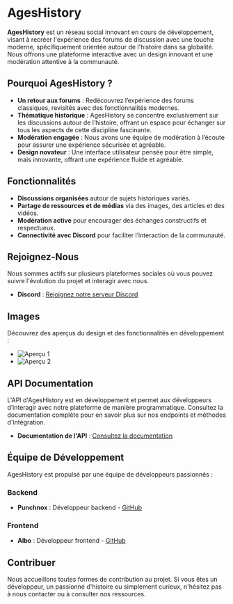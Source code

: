 # AgesHistory

**AgesHistory** est un réseau social innovant en cours de développement, visant à recréer l'expérience des forums de discussion avec une touche moderne, spécifiquement orientée autour de l'histoire dans sa globalité. Nous offrons une plateforme interactive avec un design innovant et une modération attentive à la communauté.

## Pourquoi AgesHistory ?

- **Un retour aux forums** : Redécouvrez l’expérience des forums classiques, revisités avec des fonctionnalités modernes.
- **Thématique historique** : AgesHistory se concentre exclusivement sur les discussions autour de l’histoire, offrant un espace pour échanger sur tous les aspects de cette discipline fascinante.
- **Modération engagée** : Nous avons une équipe de modération à l’écoute pour assurer une expérience sécurisée et agréable.
- **Design novateur** : Une interface utilisateur pensée pour être simple, mais innovante, offrant une expérience fluide et agréable.

## Fonctionnalités

- **Discussions organisées** autour de sujets historiques variés.
- **Partage de ressources et de médias** via des images, des articles et des vidéos.
- **Modération active** pour encourager des échanges constructifs et respectueux.
- **Connectivité avec Discord** pour faciliter l’interaction de la communauté.

## Rejoignez-Nous

Nous sommes actifs sur plusieurs plateformes sociales où vous pouvez suivre l'évolution du projet et interagir avec nous.

- **Discord** : [Rejoignez notre serveur Discord](https://discord.gg/EvPBmzAvjC)

## Images

Découvrez des aperçus du design et des fonctionnalités en développement :

- ![Aperçu 1](https://cdn.discordapp.com/attachments/1141676264281886801/1227012043194892359/image.png?ex=66e4b303&is=66e36183&hm=058c1fa75c77c5bdf1d2207d26b76d3c44d549c51905d852bf3aec098353374f&)
- ![Aperçu 2](https://media.discordapp.net/attachments/1141676264281886801/1203649850755784785/image.png?ex=66e4be07&is=66e36c87&hm=0dbf604a4c9d629eeb811b1a7c8044ccd06d137f9c877041bf6dba5670a53f24&=&format=webp&quality=lossless&width=699&height=480)

## API Documentation

L'API d'AgesHistory est en développement et permet aux développeurs d’interagir avec notre plateforme de manière programmatique. Consultez la documentation complète pour en savoir plus sur nos endpoints et méthodes d'intégration.

- **Documentation de l'API** : [Consultez la documentation](https://ageshistory.github.io/Documentation/)

## Équipe de Développement

AgesHistory est propulsé par une équipe de développeurs passionnés :

### Backend
- **Punchnox** : Développeur backend - [GitHub](https://github.com/notpunchnox)

### Frontend
- **Albo** : Développeur frontend - [GitHub](https://github.com/albocoq)

## Contribuer

Nous accueillons toutes formes de contribution au projet. Si vous êtes un développeur, un passionné d'histoire ou simplement curieux, n'hésitez pas à nous contacter ou à consulter nos ressources.
